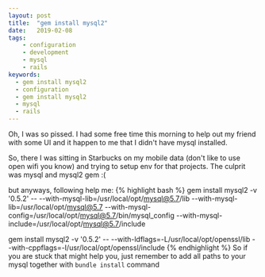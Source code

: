 ```yaml
---
layout: post
title:  "gem install mysql2"
date:   2019-02-08
tags:
    - configuration
    - development
    - mysql
    - rails
keywords:
  - gem install mysql2
  - configuration
  - gem install mysql2
  - mysql
  - rails
---
```

Oh, I was so pissed.
I had some free time this morning to help out my friend with some UI and it happen to me that I didn't have mysql installed.
<!--more-->
So, there I was sitting in Starbucks on my mobile data (don't like to use open wifi you know) and trying to setup env for that projects. The culprit was mysql and mysql2 gem :(

but anyways, following help me:
{% highlight bash %}
gem install mysql2 -v '0.5.2' -- --with-mysql-lib=/usr/local/opt/mysql@5.7/lib --with-mysql-lib=/usr/local/opt/mysql@5.7 --with-mysql-config=/usr/local/opt/mysql@5.7/bin/mysql_config --with-mysql-include=/usr/local/opt/mysql@5.7/include

gem install mysql2 -v '0.5.2' -- --with-ldflags=-L/usr/local/opt/openssl/lib --with-cppflags=-I/usr/local/opt/openssl/include
{% endhighlight %}
So if you are stuck that might help you, just remember to add all paths to your mysql together with `bundle install` command